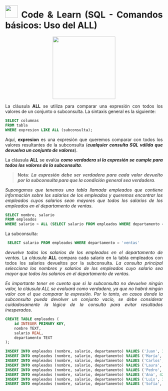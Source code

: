 <div align="justify">

# <img src=../../../../images/coding-book.png width="40"> Code & Learn (SQL - Comandos básicos: Uso del ALL)

<div align="center">
<img src="https://www.comunidadbaratz.com/wp-content/uploads/Sabes-cuales-son-los-libros-mas-vendidos-de-2017-a-traves-de-Internet-en-Espana.jpg" width="200px"/>
</div>

La cláusula __ALL__ se utiliza para comparar una expresión con todos los valores de un conjunto o subconsulta. La sintaxis general es la siguiente:

```sql
SELECT columnas
FROM tabla
WHERE expresion LIKE ALL (subconsulta);
```

Aquí, __expresion__ es una expresión que queremos comparar con todos los valores resultantes de la subconsulta (___cualquier consulta SQL válida que devuelva un conjunto de valores___).

La cláusula __ALL__ se evalúa ___como verdadera si la expresión se cumple para todos los valores de la subconsulta___.

>__Nota__: ___La expresión debe ser verdadera para cada valor devuelto por la subconsulta para que la condición general sea verdadera___.

_Supongamos que tenemos una tabla llamada empleados que contiene información sobre los salarios de los empleados y queremos encontrar los empleados cuyos salarios sean mayores que todos los salarios de los empleados en el departamento de ventas_.

```sql
SELECT nombre, salario
FROM empleados
WHERE salario > ALL (SELECT salario FROM empleados WHERE departamento = 'ventas');
```

La subconsulta:

```sql
 SELECT salario FROM empleados WHERE departamento = 'ventas'
```

_devuelve todos los salarios de los empleados en el departamento de ventas_. La _cláusula_ __ALL__ compara cada salario en la tabla empleados con todos los salarios devueltos por la subconsulta. _La consulta principal selecciona los nombres y salarios de los empleados cuyo salario sea mayor que todos los salarios en el departamento de ventas_.

_Es importante tener en cuenta que si la subconsulta no devuelve ningún valor, la cláusula ALL se evaluará como verdadera, ya que no habrá ningún valor con el que comparar la expresión. Por lo tanto, en casos donde la subconsulta pueda devolver un conjunto vacío, se debe considerar cuidadosamente la lógica de la consulta para evitar resultados inesperados_.

```sql
CREATE TABLE empleados (
    id INTEGER PRIMARY KEY,
    nombre TEXT,
    salario REAL,
    departamento TEXT
);

INSERT INTO empleados (nombre, salario, departamento) VALUES ('Juan', 3000, 'ventas');
INSERT INTO empleados (nombre, salario, departamento) VALUES ('María', 3500, 'ventas');
INSERT INTO empleados (nombre, salario, departamento) VALUES ('Carlos', 4000, 'ventas');
INSERT INTO empleados (nombre, salario, departamento) VALUES ('Laura', 3200, 'ventas');
INSERT INTO empleados (nombre, salario, departamento) VALUES ('Pedro', 3800, 'producción');
INSERT INTO empleados (nombre, salario, departamento) VALUES ('Ana', 4200, 'producción');
INSERT INTO empleados (nombre, salario, departamento) VALUES ('Luis', 3600, 'producción');
INSERT INTO empleados (nombre, salario, departamento) VALUES ('Sofía', 4100, 'producción');
```

</div>
